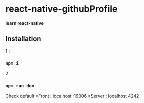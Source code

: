 # react-native-githubProfile

#### learn react-native

## Installation

1 :
### `npm i`

2 :
### `npm run dev`

Check default
*Front : localhost :19006
*Server : localhost 4242
